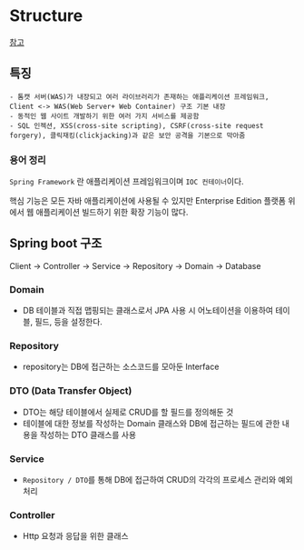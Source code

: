 # Structure
[참고](https://velog.io/@jakeseo_me/%EC%8A%A4%ED%94%84%EB%A7%81%EA%B3%BC-%EC%8A%A4%ED%94%84%EB%A7%81%EB%B6%80%ED%8A%B8-%EB%AC%B4%EC%97%87%EC%9D%B4-%EB%8B%A4%EB%A5%BC%EA%B9%8C)
## 특징
```
- 톰캣 서버(WAS)가 내장되고 여러 라이브러리가 존재하는 애플리케이션 프레임워크, Client <-> WAS(Web Server+ Web Container) 구조 기본 내장
- 동적인 웹 사이트 개발하기 위한 여러 가지 서비스를 제공함
- SQL 인젝션, XSS(cross-site scripting), CSRF(cross-site request forgery), 클릭재킹(clickjacking)과 같은 보안 공격을 기본으로 막아줌
```

### 용어 정리

`Spring Framework` 란 애플리케이션 프레임워크이며 `IOC 컨테이너`이다.

핵심 기능은 모든 자바 애플리케이션에 사용될 수 있지만 Enterprise Edition 플랫폼 위에서 웹 애플리케이션 빌드하기 위한 확장 기능이 많다.

## Spring boot 구조
Client -> Controller -> Service -> Repository -> Domain -> Database

### Domain
- DB 테이블과 직접 맵핑되는 클래스로서 JPA 사용 시 어노테이션을 이용하여 테이블, 필드, 등을 설정한다.

### Repository
- repository는 DB에 접근하는 소스코드를 모아둔 Interface

### DTO (Data Transfer Object)
- DTO는 해당 테이블에서 실제로 CRUD를 할 필드를 정의해둔 것
- 테이블에 대한 정보를 작성하는 Domain 클래스와 DB에 접근하는 필드에 관한 내용을 작성하는 DTO 클래스를 사용

### Service
- `Repository / DTO`를 통해 DB에 접근하여 CRUD의 각각의 프로세스 관리와 예외처리 

### Controller 
- Http 요청과 응답을 위한 클래스
